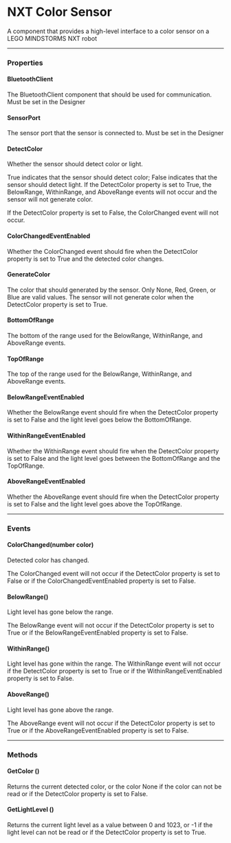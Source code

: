 # NXT Color Sensor

A component that provides a high-level interface to a color sensor on a LEGO MINDSTORMS NXT robot

---

### Properties

#### BluetoothClient

The BluetoothClient component that should be used for communication. Must be set in the Designer

#### SensorPort

The sensor port that the sensor is connected to. Must be set in the Designer

#### DetectColor

Whether the sensor should detect color or light. 

True indicates that the sensor should detect color; False indicates that the sensor should detect light. 
If the DetectColor property is set to True, the BelowRange, WithinRange, and AboveRange events will not occur and the sensor will not generate color. 

If the DetectColor property is set to False, the ColorChanged event will not occur.

#### ColorChangedEventEnabled

Whether the ColorChanged event should fire when the DetectColor property is set to True and the detected color changes.

#### GenerateColor

The color that should generated by the sensor. 
Only None, Red, Green, or Blue are valid values. 
The sensor will not generate color when the DetectColor property is set to True.

#### BottomOfRange

The bottom of the range used for the BelowRange, WithinRange, and AboveRange events.

#### TopOfRange

The top of the range used for the BelowRange, WithinRange, and AboveRange events.

#### BelowRangeEventEnabled

Whether the BelowRange event should fire when the DetectColor property is set to False and the light level goes below the BottomOfRange.

#### WithinRangeEventEnabled

Whether the WithinRange event should fire when the DetectColor property is set to False and the light level goes between the BottomOfRange and the TopOfRange.

#### AboveRangeEventEnabled

Whether the AboveRange event should fire when the DetectColor property is set to False and the light level goes above the TopOfRange.

---

### Events

#### ColorChanged(number color)

Detected color has changed. 

The ColorChanged event will not occur if the DetectColor property is set to False or if the ColorChangedEventEnabled property is set to False.

#### BelowRange()

Light level has gone below the range. 

The BelowRange event will not occur if the DetectColor property is set to True or if the BelowRangeEventEnabled property is set to False.

#### WithinRange()

Light level has gone within the range. 
The WithinRange event will not occur if the DetectColor property is set to True or if the WithinRangeEventEnabled property is set to False.

#### AboveRange()

Light level has gone above the range. 

The AboveRange event will not occur if the DetectColor property is set to True or if the AboveRangeEventEnabled property is set to False.

---

### Methods

#### GetColor ()

Returns the current detected color, or the color None if the color can not be read or if the DetectColor property is set to False.

#### GetLightLevel ()

Returns the current light level as a value between 0 and 1023, or -1 if the light level can not be read or if the DetectColor property is set to True.
